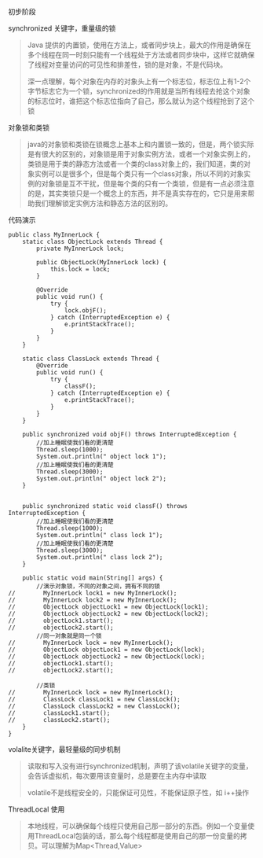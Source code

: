 初步阶段

synchronized 关键字，重量级的锁

> Java 提供的内置锁，使用在方法上，或者同步块上，最大的作用是确保在多个线程在同一时刻只能有一个线程处于方法或者同步块中，这样它就确保了线程对变量访问的可见性和排差性，锁的是对象，不是代码块。
>
> 深一点理解，每个对象在内存的对象头上有一个标志位，标志位上有1-2个字节标志它为一个锁，synchronized的作用就是当所有线程去抢这个对象的标志位时，谁把这个标志位指向了自己，那么就认为这个线程抢到了这个锁

对象锁和类锁

> java的对象锁和类锁在锁概念上基本上和内置锁一致的，但是，两个锁实际是有很大的区别的，对象锁是用于对象实例方法，或者一个对象实例上的，类锁是用于类的静态方法或者一个类的class对象上的，我们知道，类的对象实例可以是很多个，但是每个类只有一个class对象，所以不同的对象实例的对象锁是互不干扰，但是每个类的只有一个类锁，但是有一点必须注意的是，其实类锁只是一个概念上的东西，并不是真实存在的，它只是用来帮助我们理解锁定实例方法和静态方法的区别的。

代码演示

```
public class MyInnerLock {
    static class ObjectLock extends Thread {
        private MyInnerLock lock;

        public ObjectLock(MyInnerLock lock) {
            this.lock = lock;
        }

        @Override
        public void run() {
            try {
                lock.objF();
            } catch (InterruptedException e) {
                e.printStackTrace();
            }
        }
    }

    static class ClassLock extends Thread {
        @Override
        public void run() {
            try {
                classF();
            } catch (InterruptedException e) {
                e.printStackTrace();
            }
        }
    }

    public synchronized void objF() throws InterruptedException {
        //加上睡眠使我们看的更清楚
        Thread.sleep(1000);
        System.out.println(" object lock 1");
        //加上睡眠使我们看的更清楚
        Thread.sleep(3000);
        System.out.println(" object lock 2");
    }


    public synchronized static void classF() throws InterruptedException {
        //加上睡眠使我们看的更清楚
        Thread.sleep(1000);
        System.out.println(" class lock 1");
        //加上睡眠使我们看的更清楚
        Thread.sleep(3000);
        System.out.println(" class lock 2");
    }

    public static void main(String[] args) {
        //演示对象锁，不同的对象之间，拥有不同的锁
//        MyInnerLock lock1 = new MyInnerLock();
//        MyInnerLock lock2 = new MyInnerLock();
//        ObjectLock objectLock1 = new ObjectLock(lock1);
//        ObjectLock objectLock2 = new ObjectLock(lock2);
//        objectLock1.start();
//        objectLock2.start();
        //同一对象就是同一个锁
//        MyInnerLock lock = new MyInnerLock();
//        ObjectLock objectLock1 = new ObjectLock(lock);
//        ObjectLock objectLock2 = new ObjectLock(lock);
//        objectLock1.start();
//        objectLock2.start();

        //类锁
//        MyInnerLock lock = new MyInnerLock();
//        ClassLock classLock1 = new ClassLock();
//        ClassLock classLock2 = new ClassLock();
//        classLock1.start();
//        classLock2.start();
    }
}
```

volalite关键字，最轻量级的同步机制

> 读取和写入没有进行synchronized机制，声明了该volatile关键字的变量，会告诉虚拟机，每次要用该变量时，总是要在主内存中读取
>
> volatile不是线程安全的，只能保证可见性，不能保证原子性，如 i++操作

ThreadLocal 使用

> 本地线程，可以确保每个线程只使用自己那一部分的东西。例如一个变量使用ThreadLocal包装的话，那么每个线程都是使用自己的那一份变量的拷贝。可以理解为Map&lt;Thread,Value&gt;



